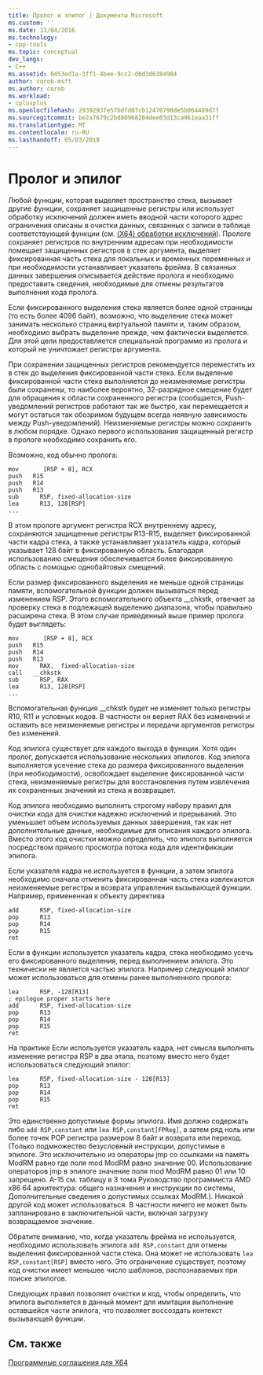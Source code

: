 ```yaml
---
title: Пролог и эпилог | Документы Microsoft
ms.custom: ''
ms.date: 11/04/2016
ms.technology:
- cpp-tools
ms.topic: conceptual
dev_langs:
- C++
ms.assetid: 0453ed1a-3ff1-4bee-9cc2-d6d3d6384984
author: corob-msft
ms.author: corob
ms.workload:
- cplusplus
ms.openlocfilehash: 2939293fe5fbdfd07cb12470790de5b064489d7f
ms.sourcegitcommit: be2a7679c2bd80968204dee03d13ca961eaa31ff
ms.translationtype: MT
ms.contentlocale: ru-RU
ms.lasthandoff: 05/03/2018
---
```

# <a name="prolog-and-epilog"></a>Пролог и эпилог
Любой функции, которая выделяет пространство стека, вызывает другие функции, сохраняет защищенные регистры или использует обработку исключений должен иметь вводной части которого адрес ограничения описаны в очистки данных, связанных с записи в таблице соответствующей функции (см. [(X64) обработки исключений](../build/exception-handling-x64.md)). Прологе сохраняет регистров по внутренним адресам при необходимости помещает защищенных регистров в стек аргумента, выделяет фиксированная часть стека для локальных и временных переменных и при необходимости устанавливает указатель фрейма. В связанных данных завершения описывается действие пролога и необходимо предоставить сведения, необходимые для отмены результатов выполнения кода пролога.  
  
 Если фиксированного выделения стека является более одной страницы (то есть более 4096 байт), возможно, что выделение стека может занимать несколько страниц виртуальной памяти и, таким образом, необходимо выбрать выделение прежде, чем фактически выделяется. Для этой цели предоставляется специальной программе из пролога и который не уничтожает регистры аргумента.  
  
 При сохранении защищенных регистров рекомендуется переместить их в стек до выделения фиксированной части стека. Если выделение фиксированной части стека выполняется до неизменяемые регистры были сохранены, то наиболее вероятно, 32-разрядное смещение будет для обращения к области сохраненного регистра (сообщается, Push-уведомлений регистров работают так же быстро, как перемещается и могут остаться так обозримом будущем всегда неявную зависимость между Push-уведомлений). Неизменяемые регистры можно сохранить в любом порядке. Однако первого использования защищенный регистр в прологе необходимо сохранить его.  
  
 Возможно, код обычно пролога:  
  
```  
mov       [RSP + 8], RCX  
push   R15  
push   R14  
push   R13  
sub      RSP, fixed-allocation-size  
lea      R13, 128[RSP]  
...  
```  
  
 В этом прологе аргумент регистра RCX внутреннему адресу, сохраняются защищенные регистры R13-R15, выделяет фиксированной части кадра стека, а также устанавливает указатель кадра, который указывает 128 байт в фиксированную область. Благодаря использованию смещения обеспечивается более фиксированную область с помощью однобайтовых смещений.  
  
 Если размер фиксированного выделения не меньше одной страницы памяти, вспомогательной функции должен вызываться перед изменением RSP. Этого вспомогательного объекта __chkstk, отвечает за проверку стека в подлежащей выделению диапазона, чтобы правильно расширена стека. В этом случае приведенный выше пример пролога будет выглядеть:  
  
```  
mov       [RSP + 8], RCX  
push   R15  
push   R14  
push   R13  
mov      RAX,  fixed-allocation-size  
call   __chkstk  
sub      RSP, RAX  
lea      R13, 128[RSP]  
...  
```  
  
 Вспомогательная функция __chkstk будет не изменяет только регистры R10, R11 и условных кодов. В частности он вернет RAX без изменений и оставить все неизменяемые регистры и передачи аргументов регистры без изменений.  
  
 Код эпилога существует для каждого выхода в функции. Хотя один пролог, допускается использование нескольких эпилогов. Код эпилога выполняется усечение стека до размера фиксированного выделения (при необходимости), освобождает выделение фиксированной части стека, неизменяемые регистры для восстановления путем извлечения их сохраненных значений из стека и возвращает.  
  
 Код эпилога необходимо выполнить строгому набору правил для очистки кода для очистки надежно исключений и прерываний. Это уменьшает объем используемых данных завершения, так как нет дополнительные данные, необходимые для описания каждого эпилога. Вместо этого код очистки можно определить, что эпилога выполняется посредством прямого просмотра потока кода для идентификации эпилога.  
  
 Если указателя кадра не используется в функции, а затем эпилога необходимо сначала отменить фиксированная часть стека извлекаются неизменяемые регистры и возврата управления вызывающей функции. Например, примененная к объекту директива  
  
```  
add      RSP, fixed-allocation-size  
pop      R13  
pop      R14  
pop      R15  
ret  
```  
  
 Если в функции используется указатель кадра, стека необходимо усечь его фиксированного выделения, перед выполнением эпилога. Это технически не является частью эпилога. Например следующий эпилог может использоваться для отмены ранее выполненного пролога:  
  
```  
lea      RSP, -128[R13]  
; epilogue proper starts here  
add      RSP, fixed-allocation-size  
pop      R13  
pop      R14  
pop      R15  
ret  
```  
  
 На практике Если используется указатель кадра, нет смысла выполнять изменение регистра RSP в два этапа, поэтому вместо него будет использоваться следующий эпилог:  
  
```  
lea      RSP, fixed-allocation-size - 128[R13]  
pop      R13  
pop      R14  
pop      R15  
ret  
```  
  
 Это единственно допустимые формы эпилога. Имя должно содержать либо `add RSP,constant` или `lea RSP,constant[FPReg]`, а затем ряд ноль или более точек POP регистра размером 8 байт и возврата или переход. (Только подмножество безусловный инструкции, допустимые в эпилоге. Это исключительно из операторы jmp со ссылками на память ModRM равно где поля mod ModRM равно значение 00. Использование операторов jmp в эпилоге значение поля mod ModRM равно 01 или 10 запрещено. A-15 см. таблицу в 3 тома Руководство программиста AMD x86 64 архитектура: общего назначения и инструкции по системы, Дополнительные сведения о допустимых ссылках ModRM.). Никакой другой код может использоваться. В частности ничего не может быть запланировано в заключительной части, включая загрузку возвращаемое значение.  
  
 Обратите внимание, что, когда указатель фрейма не используется, необходимо использовать эпилога `add RSP,constant` для отмены выделения фиксированной части стека. Она может не использовать `lea RSP,constant[RSP]` вместо него. Это ограничение существует, поэтому код очистки имеет меньшее число шаблонов, распознаваемых при поиске эпилогов.  
  
 Следующих правил позволяет очистки и код, чтобы определить, что эпилога выполняется в данный момент для имитации выполнение оставшейся части эпилога, что позволяет воссоздать контекст вызывающей функции.  
  
## <a name="see-also"></a>См. также  
 [Программные соглашения для X64](../build/x64-software-conventions.md)